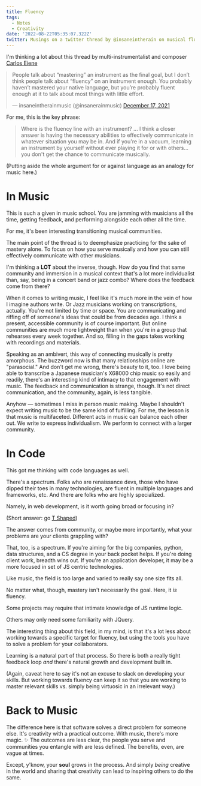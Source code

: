 ```yaml
---
title: Fluency
tags:
  - Notes
  - Creativity
date: '2022-08-22T05:35:07.322Z'
twitter: Musings on a twitter thread by @insaneintherain on musical fluency.
---
```


I'm thinking a lot about this thread by multi-instrumentalist and composer [Carlos Eiene](https://insaneintherainmusic.com/)

<blockquote class="twitter-tweet" style="margin: 0 auto;"><p lang="en" dir="ltr">People talk about “mastering” an instrument as the final goal, but I don’t think people talk about “fluency” on an instrument enough. You probably haven’t mastered your native language, but you’re probably fluent enough at it to talk about most things with little effort.</p>&mdash; insaneintherainmusic (@insanerainmusic) <a href="https://twitter.com/insanerainmusic/status/1471904710953029634?ref_src=twsrc%5Etfw">December 17, 2021</a></blockquote> <script async src="https://platform.twitter.com/widgets.js" charset="utf-8"></script>

For me, this is the key phrase:

> Where is the fluency line with an instrument? ... I think a closer answer is having the necessary abilities to effectively communicate in whatever situation you may be in. And if you're in a vacuum, learning an instrument by yourself without ever playing it for or with others... you don't get the chance to communicate musically.

(Putting aside the whole argument for or against language as an analogy for music here.)

# In Music

This is such a given in music school. You are jamming with musicians all the time, getting feedback, and performing alongside each other all the time.

For me, it's been interesting transitioning musical communities.

The main point of the thread is to deemphasize practicing for the sake of mastery alone. To focus on how you serve musically and how you can still effectively communicate with other musicians.

I'm thinking a **LOT** about the inverse, though. How do you find that same community and immersion in a musical context that's a lot more individualist than, say, being in a concert band or jazz combo? Where does the feedback come from there?

When it comes to writing music, I feel like it's much more in the vein of how I imagine authors write. Or Jazz musicians working on transcriptions, actually. You're not limited by time or space. You are communicating and riffing off of someone's ideas that could be from decades ago. I think a present, accessible community is of course important. But online communities are much more lightweight than when you're in a group that rehearses every week together. And so, filling in the gaps takes working with recordings and materials.

Speaking as an ambivert, this way of connecting musically is pretty amorphous. The buzzword now is that many relationships online are "parasocial." And don't get me wrong, there's beauty to it, too. I love being able to transcribe a Japanese musician's X68000 chip music so easily and readily, there's an interesting kind of intimacy to that engagement with music. The feedback and communication is strange, though. It's not direct communication, and the community, again, is less tangible.

Anyhow — sometimes I miss in person music making. Maybe I shouldn't expect writing music to be the same kind of fulfilling. For me, the lesson is that music is multifaceted. Different acts in music can balance each other out. We write to express individualism. We perform to connect with a larger community.

# In Code

This got me thinking with code languages as well.

There's a spectrum. Folks who are renaissance devs, those who have dipped their toes in many technologies, are fluent in multiple languages and frameworks, etc. And there are folks who are highly specialized.

Namely, in web development, is it worth going broad or focusing in?

(Short answer: go [T Shaped](https://en.wikipedia.org/wiki/T-shaped_skills))

The answer comes from community, or maybe more importantly, what your problems are your clients grappling with?

That, too, is a spectrum. If you're aiming for the big companies, python, data structures, and a CS degree in your back pocket helps. If you're doing client work, breadth wins out. If you're an application developer, it may be a more focused in set of JS centric technologies.

Like music, the field is too large and varied to really say one size fits all.

No matter what, though, mastery isn't necessarily the goal. Here, it _is_ fluency.

Some projects may require that intimate knowledge of JS runtime logic.

Others may only need some familiarity with JQuery.

The interesting thing about this field, in my mind, is that it's a lot less about working towards a specific target for fluency, but using the tools you have to solve a problem for your collaborators.

Learning is a natural part of that process. So there is both a really tight feedback loop _and_ there's natural growth and development built in.

(Again, caveat here to say it's not an excuse to slack on developing your skills. But working towards fluency can keep it so that you are working to master relevant skills vs. simply being virtuosic in an irrelevant way.)

# Back to Music

The difference here is that software solves a direct problem for someone else. It's creativity with a practical outcome. With music, there's more magic. ✨ The outcomes are less clear, the people you serve and communities you entangle with are less defined. The benefits, even, are vague at times.

Except, y'know, your **soul** grows in the process. And simply _being_ creative in the world and sharing that creativity can lead to inspiring others to do the same.
